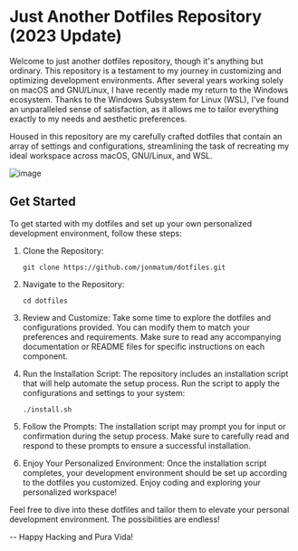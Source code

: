 # Just Another Dotfiles Repository (2023 Update)

Welcome to just another dotfiles repository, though it's anything but ordinary. This repository is a testament to my journey in customizing and optimizing development environments. After several years working solely on macOS and GNU/Linux, I have recently made my return to the Windows ecosystem. Thanks to the Windows Subsystem for Linux (WSL), I've found an unparalleled sense of satisfaction, as it allows me to tailor everything exactly to my needs and aesthetic preferences.

Housed in this repository are my carefully crafted dotfiles that contain an array of settings and configurations, streamlining the task of recreating my ideal workspace across macOS, GNU/Linux, and WSL.

![image](https://github.com/jonmatum/dotfiles/assets/4975788/e06138aa-ceef-4250-b718-a8bca1485a88)

## Get Started
To get started with my dotfiles and set up your own personalized development environment, follow these steps:

1. Clone the Repository: 
   ```
   git clone https://github.com/jonmatum/dotfiles.git
   ```

2. Navigate to the Repository:
   ```
   cd dotfiles
   ```

3. Review and Customize:
   Take some time to explore the dotfiles and configurations provided. You can modify them to match your preferences and requirements. Make sure to read any accompanying documentation or README files for specific instructions on each component.

4. Run the Installation Script:
   The repository includes an installation script that will help automate the setup process. Run the script to apply the configurations and settings to your system:
   ```
   ./install.sh
   ```

5. Follow the Prompts:
   The installation script may prompt you for input or confirmation during the setup process. Make sure to carefully read and respond to these prompts to ensure a successful installation.

6. Enjoy Your Personalized Environment:
   Once the installation script completes, your development environment should be set up according to the dotfiles you customized. Enjoy coding and exploring your personalized workspace!

Feel free to dive into these dotfiles and tailor them to elevate your personal development environment. The possibilities are endless!

--
Happy Hacking and Pura Vida!